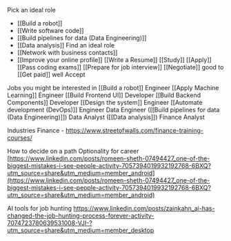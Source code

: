
Pick an ideal role
* [[Build a robot]]
* [[Write software code]]
* [[Build pipelines for data (Data Engineering)]]
* [[Data analysis]]
Find an ideal role
* [[Network with business contacts]]
* [[Improve your online profile]]
[[Write a Resume]]
[[Study]]
[[Apply]]
[[Pass coding exams]]
[[Prepare for job interview]]
[[Negotiate]] good to [[Get paid]] well
Accept

Jobs you might be interested in
[[Build a robot]] Engineer
[[Apply Machine Learning]] Engineer
[[Build Frontend UI]] Developer
[[Build Backend Components]] Developer
[[Design the system]] Engineer
[[Automate development (DevOps)]] Engineer
Data Engineer ([[Build pipelines for data (Data Engineering)]])
Data Analyst ([[Data analysis]])
Finance Analyst

Industries
Finance - https://www.streetofwalls.com/finance-training-courses/

How to decide on a path
Optionality for career  
[https://www.linkedin.com/posts/romeen-sheth-07494427_one-of-the-biggest-mistakes-i-see-people-activity-7057394019932192768-6BXQ?utm_source=share&utm_medium=member_android](https://www.linkedin.com/posts/romeen-sheth-07494427_one-of-the-biggest-mistakes-i-see-people-activity-7057394019932192768-6BXQ?utm_source=share&utm_medium=member_android)

AI tools for job hunting
https://www.linkedin.com/posts/zainkahn_ai-has-changed-the-job-hunting-process-forever-activity-7074723780639531008-VJI-?utm_source=share&utm_medium=member_desktop